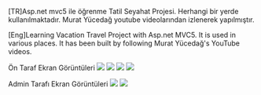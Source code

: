 [TR]Asp.net mvc5 ile öğrenme Tatil Seyahat Projesi.
Herhangi bir yerde kullanılmaktadır. Murat Yücedağ youtube videolarından izlenerek yapılmıştır.

[Eng]Learning Vacation Travel Project with Asp.net MVC5.
It is used in various places. It has been built by following Murat Yücedağ's YouTube videos.



Ön Taraf Ekran Görüntüleri
<img src="https://i.hizliresim.com/s7od7ci.png">
<img src="https://i.hizliresim.com/jfbzjcx.png">
<img src="https://i.hizliresim.com/oyl4at8.png">
<img src="https://i.hizliresim.com/s2eys9g.png">

Admin Tarafı Ekran Görüntüleri
<img src="https://i.hizliresim.com/itzh1uw.png">
<img src="https://i.hizliresim.com/kqo8ls9.png">
